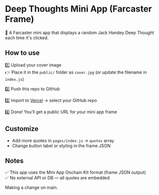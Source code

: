 # Deep Thoughts Mini App (Farcaster Frame)

📝 A Farcaster mini app that displays a random Jack Handey Deep Thought each time it's clicked.

## How to use

1️⃣ Upload your cover image  
👉 Place it in the `public/` folder as `cover.jpg` (or update the filename in `index.js`)

2️⃣ Push this repo to GitHub

3️⃣ Import to [Vercel](https://vercel.com/import) → select your GitHub repo

4️⃣ Done! You’ll get a public URL for your mini app frame

## Customize
- Add more quotes in `pages/index.js` → `quotes` array
- Change button label or styling in the frame JSON

## Notes
✅ This app uses the Mini App Onchain Kit format (frame JSON output)  
✅ No external API or DB — all quotes are embedded

Making a change on main.
